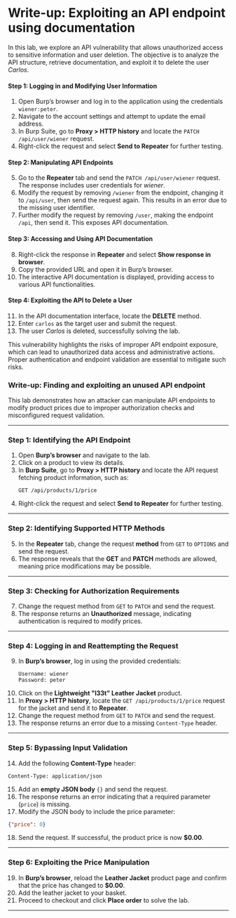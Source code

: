 # Write-up: Exploiting an API endpoint using documentation

In this lab, we explore an API vulnerability that allows unauthorized access to sensitive information and user deletion. The objective is to analyze the API structure, retrieve documentation, and exploit it to delete the user *Carlos*.

#### **Step 1: Logging in and Modifying User Information**
1. Open Burp’s browser and log in to the application using the credentials `wiener:peter`.
2. Navigate to the account settings and attempt to update the email address.
3. In Burp Suite, go to **Proxy > HTTP history** and locate the `PATCH /api/user/wiener` request.
4. Right-click the request and select **Send to Repeater** for further testing.

#### **Step 2: Manipulating API Endpoints**
5. Go to the **Repeater** tab and send the `PATCH /api/user/wiener` request. The response includes user credentials for *wiener*.
6. Modify the request by removing `/wiener` from the endpoint, changing it to `/api/user`, then send the request again. This results in an error due to the missing user identifier.
7. Further modify the request by removing `/user`, making the endpoint `/api`, then send it. This exposes API documentation.

#### **Step 3: Accessing and Using API Documentation**
8. Right-click the response in **Repeater** and select **Show response in browser**.
9. Copy the provided URL and open it in Burp’s browser.
10. The interactive API documentation is displayed, providing access to various API functionalities.

#### **Step 4: Exploiting the API to Delete a User**
11. In the API documentation interface, locate the **DELETE** method.
12. Enter `carlos` as the target user and submit the request.
13. The user *Carlos* is deleted, successfully solving the lab.

This vulnerability highlights the risks of improper API endpoint exposure, which can lead to unauthorized data access and administrative actions. Proper authentication and endpoint validation are essential to mitigate such risks.

### **Write-up: Finding and exploiting an unused API endpoint**  

This lab demonstrates how an attacker can manipulate API endpoints to modify product prices due to improper authorization checks and misconfigured request validation.  

---

### **Step 1: Identifying the API Endpoint**
1. Open **Burp’s browser** and navigate to the lab.  
2. Click on a product to view its details.  
3. In **Burp Suite**, go to **Proxy > HTTP history** and locate the API request fetching product information, such as:  
   ```
   GET /api/products/1/price
   ```
4. Right-click the request and select **Send to Repeater** for further testing.  

---

### **Step 2: Identifying Supported HTTP Methods**
5. In the **Repeater** tab, change the request **method** from `GET` to `OPTIONS` and send the request.  
6. The response reveals that the **GET** and **PATCH** methods are allowed, meaning price modifications may be possible.  

---

### **Step 3: Checking for Authorization Requirements**
7. Change the request method from `GET` to `PATCH` and send the request.  
8. The response returns an **Unauthorized** message, indicating authentication is required to modify prices.  

---

### **Step 4: Logging in and Reattempting the Request**
9. In **Burp’s browser**, log in using the provided credentials:  
   ```
   Username: wiener  
   Password: peter  
   ```
10. Click on the **Lightweight "l33t" Leather Jacket** product.  
11. In **Proxy > HTTP history**, locate the `GET /api/products/1/price` request for the jacket and send it to **Repeater**.  
12. Change the request method from `GET` to `PATCH` and send the request.  
13. The response returns an error due to a missing `Content-Type` header.  

---

### **Step 5: Bypassing Input Validation**
14. Add the following **Content-Type** header:  
   ```
   Content-Type: application/json
   ```
15. Add an **empty JSON body** `{}` and send the request.  
16. The response returns an error indicating that a required parameter (`price`) is missing.  
17. Modify the JSON body to include the price parameter:  
   ```json
   {"price": 0}
   ```
18. Send the request. If successful, the product price is now **$0.00**.  

---

### **Step 6: Exploiting the Price Manipulation**
19. In **Burp’s browser**, reload the **Leather Jacket** product page and confirm that the price has changed to **$0.00**.  
20. Add the leather jacket to your basket.  
21. Proceed to checkout and click **Place order** to solve the lab.  

---
